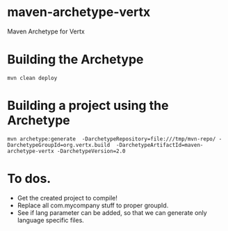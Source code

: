 maven-archetype-vertx
=====================

Maven Archetype for Vertx

# Building the Archetype

  `mvn clean deploy`

# Building a project using the Archetype

  `mvn archetype:generate  -DarchetypeRepository=file:///tmp/mvn-repo/ -DarchetypeGroupId=org.vertx.build  -DarchetypeArtifactId=maven-archetype-vertx -DarchetypeVersion=2.0`

# To dos.

 * Get the created project to compile!
 * Replace all com.mycompany stuff to proper groupId.
 * See if lang parameter can be added, so that we can generate only language specific files.

